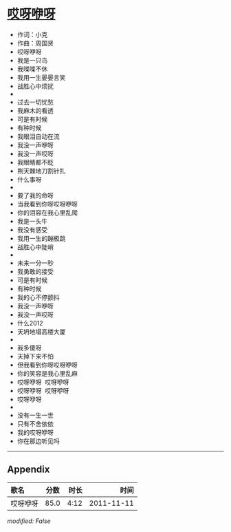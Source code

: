 # [哎呀咿呀](https://music.163.com/song?id=64097)

* 作词：小克
* 作曲：周国贤
* 哎呀咿呀
* 我是一只鸟
* 我喋喋不休
* 我用一生晏晏言笑
* 战胜心中烦扰
* 
* 过去一切忧愁
* 我麻木的看透
* 可是有时候
* 有种时候
* 我眼泪自动在流
* 我没一声咿呀
* 我没一声哎呀
* 我眼睛都不眨
* 荆天棘地刀割针扎
* 什么事呀
* 
* 要了我的命呀
* 当我看到你呀哎呀咿呀
* 你的泪容在我心里乱爬
* 我是一头牛
* 我没有感受
* 我用一生的蹦极跳
* 战胜心中陡峭
* 
* 未来一分一秒
* 我勇敢的接受
* 可是有时候
* 有种时候
* 我的心不停颤抖
* 我没一声咿呀
* 我没一声哎呀
* 什么2012
* 天坍地塌高楼大厦
* 
* 我多傻呀
* 天掉下来不怕
* 但我看到你呀哎呀咿呀
* 你的笑容是我心里乱麻
* 哎呀咿呀  哎呀咿呀
* 哎呀咿呀  哎呀咿呀
* 哎呀咿呀
* 
* 没有一生一世
* 只有不舍依依
* 我的哎呀咿呀
* 你在那边听见吗


---

## Appendix

|歌名|分数|时长|时间|
|:---|:---:|---:|---:|
|哎呀咿呀|85.0|4:12|2011-11-11

*modified: False*